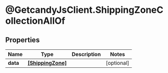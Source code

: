 # @GetcandyJsClient.ShippingZoneCollectionAllOf

## Properties

Name | Type | Description | Notes
------------ | ------------- | ------------- | -------------
**data** | [**[ShippingZone]**](ShippingZone.md) |  | [optional] 


